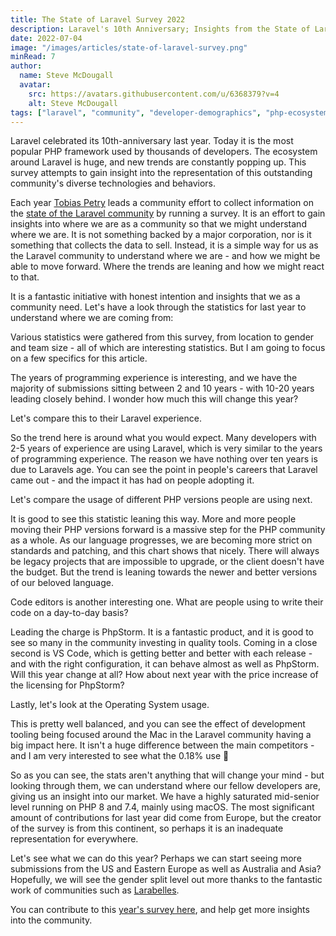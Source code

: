 ```yaml
---
title: The State of Laravel Survey 2022
description: Laravel's 10th Anniversary; Insights from the State of Laravel Survey 2022 - Community trends, experience levels, PHP versions, code editors, and more.
date: 2022-07-04
image: "/images/articles/state-of-laravel-survey.png"
minRead: 7
author:
  name: Steve McDougall
  avatar:
    src: https://avatars.githubusercontent.com/u/6368379?v=4
    alt: Steve McDougall
tags: ["laravel", "community", "developer-demographics", "php-ecosystem"]
---
```


Laravel celebrated its 10th-anniversary last year. Today it is the most popular PHP framework used by thousands of developers. The ecosystem around Laravel is huge, and new trends are constantly popping up. This survey attempts to gain insight into the representation of this outstanding community's diverse technologies and behaviors.

Each year [Tobias Petry](https://twitter.com/tobias_petry) leads a community effort to collect information on the [state of the Laravel community](https://stateoflaravel.com/) by running a survey. It is an effort to gain insights into where we are as a community so that we might understand where we are. It is not something backed by a major corporation, nor is it something that collects the data to sell. Instead, it is a simple way for us as the Laravel community to understand where we are - and how we might be able to move forward. Where the trends are leaning and how we might react to that.

It is a fantastic initiative with honest intention and insights that we as a community need. Let's have a look through the statistics for last year to understand where we are coming from:

Various statistics were gathered from this survey, from location to gender and team size - all of which are interesting statistics. But I am going to focus on a few specifics for this article.

The years of programming experience is interesting, and we have the majority of submissions sitting between 2 and 10 years - with 10-20 years leading closely behind. I wonder how much this will change this year?

Let's compare this to their Laravel experience.

So the trend here is around what you would expect. Many developers with 2-5 years of experience are using Laravel, which is very similar to the years of programming experience. The reason we have nothing over ten years is due to Laravels age. You can see the point in people's careers that Laravel came out - and the impact it has had on people adopting it.

Let's compare the usage of different PHP versions people are using next.

It is good to see this statistic leaning this way. More and more people moving their PHP versions forward is a massive step for the PHP community as a whole. As our language progresses, we are becoming more strict on standards and patching, and this chart shows that nicely. There will always be legacy projects that are impossible to upgrade, or the client doesn't have the budget. But the trend is leaning towards the newer and better versions of our beloved language.

Code editors is another interesting one. What are people using to write their code on a day-to-day basis?

Leading the charge is PhpStorm. It is a fantastic product, and it is good to see so many in the community investing in quality tools. Coming in a close second is VS Code, which is getting better and better with each release - and with the right configuration, it can behave almost as well as PhpStorm. Will this year change at all? How about next year with the price increase of the licensing for PhpStorm? 

Lastly, let's look at the Operating System usage.

This is pretty well balanced, and you can see the effect of development tooling being focused around the Mac in the Laravel community having a big impact here. It isn't a huge difference between the main competitors - and I am very interested to see what the 0.18% use 👀

So as you can see, the stats aren't anything that will change your mind - but looking through them, we can understand where our fellow developers are, giving us an insight into our market. We have a highly saturated mid-senior level running on PHP 8 and 7.4, mainly using macOS. The most significant amount of contributions for last year did come from Europe, but the creator of the survey is from this continent, so perhaps it is an inadequate representation for everywhere.

Let's see what we can do this year? Perhaps we can start seeing more submissions from the US and Eastern Europe as well as Australia and Asia? Hopefully, we will see the gender split level out more thanks to the fantastic work of communities such as [Larabelles](https://larabelles.com/).

You can contribute to this [year's survey here](https://stateoflaravel.com/), and help get more insights into the community.

